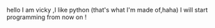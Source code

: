 hello
I am vicky ,I like python (that's what I'm made of,haha)
I will start  programming from now on ! 
